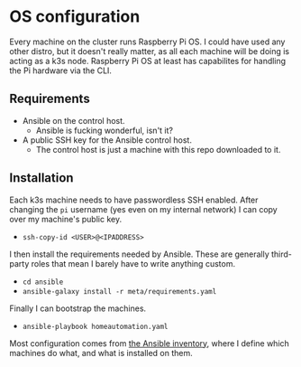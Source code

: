 # OS configuration

Every machine on the cluster runs Raspberry Pi OS. I could have used any other distro, but it doesn't really matter, as all each machine will be doing is acting as a k3s node. Raspberry Pi OS at least has capabilites for handling the Pi hardware via the CLI.

## Requirements

- Ansible on the control host.
  - Ansible is fucking wonderful, isn't it?
- A public SSH key for the Ansible control host.
  - The control host is just a machine with this repo downloaded to it.


## Installation 

Each k3s machine needs to have passwordless SSH enabled. After changing the `pi` username (yes even on my internal network) I can copy over my machine's public key.
  - `ssh-copy-id <USER>@<IPADDRESS>`

I then install the requirements needed by Ansible. These are generally third-party roles that mean I barely have to write anything custom.

- `cd ansible`
- `ansible-galaxy install -r meta/requirements.yaml`

Finally I can bootstrap the machines.

- `ansible-playbook homeautomation.yaml`

Most configuration comes from [the Ansible inventory](../ansible/inventory), where I define which machines do what, and what is installed on them.
